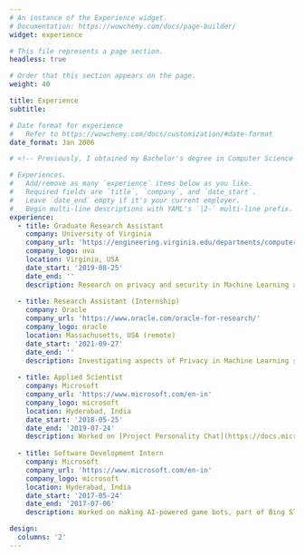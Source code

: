 ```yaml
---
# An instance of the Experience widget.
# Documentation: https://wowchemy.com/docs/page-builder/
widget: experience

# This file represents a page section.
headless: true

# Order that this section appears on the page.
weight: 40

title: Experience
subtitle:

# Date format for experience
#   Refer to https://wowchemy.com/docs/customization/#date-format
date_format: Jan 2006

# <!-- Previously, I obtained my Bachelor's degree in Computer Science from IIIT Delhi, where I worked at the PreCog research lab and IAB research lab. Post my graduation, I spent an amazing year at Microsoft India, working in STCI on amazing technologies around conversational agents and question-answering systems. -->

# Experiences.
#   Add/remove as many `experience` items below as you like.
#   Required fields are `title`, `company`, and `date_start`.
#   Leave `date_end` empty if it's your current employer.
#   Begin multi-line descriptions with YAML's `|2-` multi-line prefix.
experience:
  - title: Graduate Research Assistant
    company: University of Virginia
    company_url: 'https://engineering.virginia.edu/departments/computer-science'
    company_logo: uva
    location: Virginia, USA
    date_start: '2019-08-25'
    date_end: ''
    description: Research on privacy and security in Machine Learning at [SRG](https://uvasrg.github.io/).
  
  - title: Research Assistant (Internship)
    company: Oracle
    company_url: 'https://www.oracle.com/oracle-for-research/'
    company_logo: oracle
    location: Massachusetts, USA (remote)
    date_start: '2021-09-27'
    date_end: ''
    description: Investigating aspects of Privacy in Machine Learning systems and building Federate Learning systems.
        
  - title: Applied Scientist
    company: Microsoft
    company_url: 'https://www.microsoft.com/en-in'
    company_logo: microsoft
    location: Hyderabad, India
    date_start: '2018-05-25'
    date_end: '2019-07-24'
    description: Worked on [Project Personality Chat](https://docs.microsoft.com/en-us/azure/cognitive-services/qnamaker/how-to/chit-chat-knowledge-base?tabs=v1) and [Microsoft Icecaps](https://www.microsoft.com/en-us/research/project/microsoft-icecaps/).
  
  - title: Software Development Intern
    company: Microsoft
    company_url: 'https://www.microsoft.com/en-in'
    company_logo: microsoft
    location: Hyderabad, India
    date_start: '2017-05-24'
    date_end: '2017-07-06'
    description: Worked on making AI-powered game bots, part of Bing STCI.

design:
  columns: '2'
---
```


